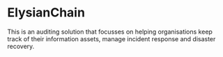 # ElysianChain

This is an auditing solution that focusses on helping organisations keep track of their information assets, manage incident response and disaster recovery.
